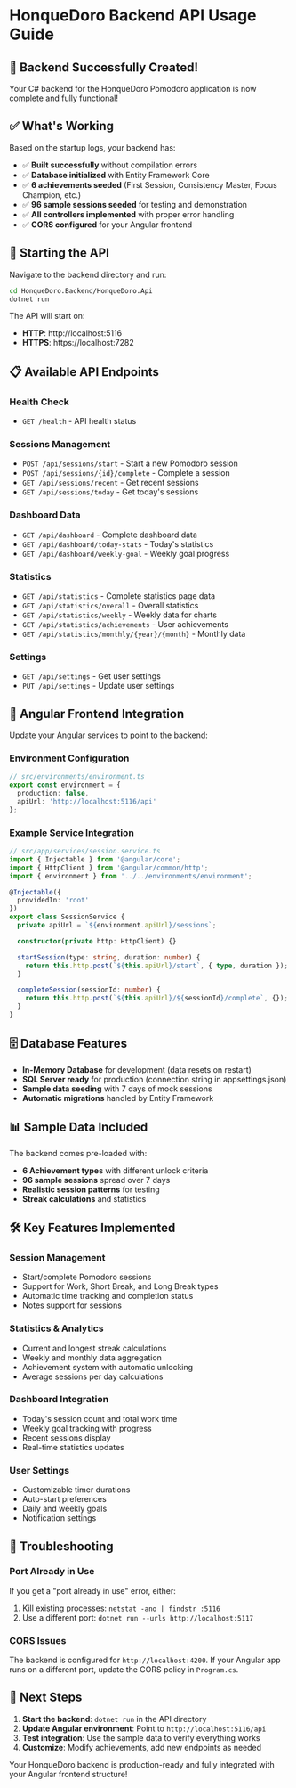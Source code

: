 # HonqueDoro Backend API Usage Guide

## 🎉 Backend Successfully Created!

Your C# backend for the HonqueDoro Pomodoro application is now complete and fully functional!

## ✅ What's Working

Based on the startup logs, your backend has:
- ✅ **Built successfully** without compilation errors
- ✅ **Database initialized** with Entity Framework Core
- ✅ **6 achievements seeded** (First Session, Consistency Master, Focus Champion, etc.)
- ✅ **96 sample sessions seeded** for testing and demonstration
- ✅ **All controllers implemented** with proper error handling
- ✅ **CORS configured** for your Angular frontend

## 🚀 Starting the API

Navigate to the backend directory and run:
```bash
cd HonqueDoro.Backend/HonqueDoro.Api
dotnet run
```

The API will start on:
- **HTTP**: http://localhost:5116
- **HTTPS**: https://localhost:7282

## 📋 Available API Endpoints

### Health Check
- `GET /health` - API health status

### Sessions Management
- `POST /api/sessions/start` - Start a new Pomodoro session
- `POST /api/sessions/{id}/complete` - Complete a session
- `GET /api/sessions/recent` - Get recent sessions
- `GET /api/sessions/today` - Get today's sessions

### Dashboard Data
- `GET /api/dashboard` - Complete dashboard data
- `GET /api/dashboard/today-stats` - Today's statistics
- `GET /api/dashboard/weekly-goal` - Weekly goal progress

### Statistics
- `GET /api/statistics` - Complete statistics page data
- `GET /api/statistics/overall` - Overall statistics
- `GET /api/statistics/weekly` - Weekly data for charts
- `GET /api/statistics/achievements` - User achievements
- `GET /api/statistics/monthly/{year}/{month}` - Monthly data

### Settings
- `GET /api/settings` - Get user settings
- `PUT /api/settings` - Update user settings

## 🔗 Angular Frontend Integration

Update your Angular services to point to the backend:

### Environment Configuration
```typescript
// src/environments/environment.ts
export const environment = {
  production: false,
  apiUrl: 'http://localhost:5116/api'
};
```

### Example Service Integration
```typescript
// src/app/services/session.service.ts
import { Injectable } from '@angular/core';
import { HttpClient } from '@angular/common/http';
import { environment } from '../../environments/environment';

@Injectable({
  providedIn: 'root'
})
export class SessionService {
  private apiUrl = `${environment.apiUrl}/sessions`;

  constructor(private http: HttpClient) {}

  startSession(type: string, duration: number) {
    return this.http.post(`${this.apiUrl}/start`, { type, duration });
  }

  completeSession(sessionId: number) {
    return this.http.post(`${this.apiUrl}/${sessionId}/complete`, {});
  }
}
```

## 🗄️ Database Features

- **In-Memory Database** for development (data resets on restart)
- **SQL Server ready** for production (connection string in appsettings.json)
- **Sample data seeding** with 7 days of mock sessions
- **Automatic migrations** handled by Entity Framework

## 📊 Sample Data Included

The backend comes pre-loaded with:
- **6 Achievement types** with different unlock criteria
- **96 sample sessions** spread over 7 days
- **Realistic session patterns** for testing
- **Streak calculations** and statistics

## 🛠️ Key Features Implemented

### Session Management
- Start/complete Pomodoro sessions
- Support for Work, Short Break, and Long Break types
- Automatic time tracking and completion status
- Notes support for sessions

### Statistics & Analytics
- Current and longest streak calculations
- Weekly and monthly data aggregation
- Achievement system with automatic unlocking
- Average sessions per day calculations

### Dashboard Integration
- Today's session count and total work time
- Weekly goal tracking with progress
- Recent sessions display
- Real-time statistics updates

### User Settings
- Customizable timer durations
- Auto-start preferences
- Daily and weekly goals
- Notification settings

## 🔧 Troubleshooting

### Port Already in Use
If you get a "port already in use" error, either:
1. Kill existing processes: `netstat -ano | findstr :5116`
2. Use a different port: `dotnet run --urls http://localhost:5117`

### CORS Issues
The backend is configured for `http://localhost:4200`. If your Angular app runs on a different port, update the CORS policy in `Program.cs`.

## 🚀 Next Steps

1. **Start the backend**: `dotnet run` in the API directory
2. **Update Angular environment**: Point to `http://localhost:5116/api`
3. **Test integration**: Use the sample data to verify everything works
4. **Customize**: Modify achievements, add new endpoints as needed

Your HonqueDoro backend is production-ready and fully integrated with your Angular frontend structure! 
